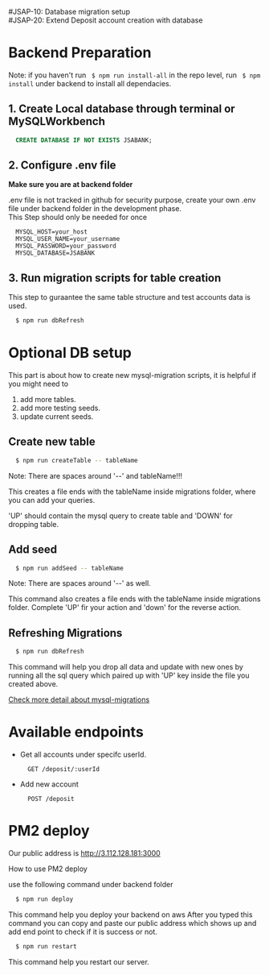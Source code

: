 #JSAP-10: Database migration setup  
#JSAP-20:  Extend Deposit account creation with database

# Backend Preparation
Note: if you haven't run ``` $ npm run install-all``` in the repo level, run ``` $ npm install``` under backend to install all dependacies.

## 1. Create Local database through terminal or MySQLWorkbench
  ```sql
    CREATE DATABASE IF NOT EXISTS JSABANK;
  ```
## 2. Configure .env file
**Make sure you are at backend folder**

.env file is not tracked in github for security purpose, create your own .env file under backend folder in the development phase.  
This Step should only be needed for once
  ```
    MYSQL_HOST=your_host
    MYSQL_USER_NAME=your_username
    MYSQL_PASSWORD=your_password
    MYSQL_DATABASE=JSABANK
  ```

## 3. Run migration scripts for table creation
This step to guraantee the same table structure and test accounts data is used.
  ```bash
    $ npm run dbRefresh 
  ```

# Optional DB setup
This part is about how to create new mysql-migration scripts, it is helpful if you might need to  
 1. add more tables.
 2. add more testing seeds.
 3. update current seeds.

## Create new table
```bash
  $ npm run createTable -- tableName
```
Note: There are spaces around '--' and tableName!!!

This creates a file ends with the tableName inside migrations folder, where you can add your queries.

'UP' should contain the mysql query to create table and 'DOWN' for dropping table.

## Add seed
  ```bash
    $ npm run addSeed -- tableName
  ```
Note: There are spaces around '--' as well.

This command also creates a file ends with the tableName inside migrations folder. Complete 'UP' fir your action and 'down' for the reverse action.

## Refreshing Migrations
  ```bash
    $ npm run dbRefresh 
  ```
This command will help you drop all data and update with new ones by running all the sql query which paired up with 'UP' key inside the file you created above.

[Check more detail about mysql-migrations](https://www.npmjs.com/package/mysql-migrations)

# Available endpoints
- Get all accounts under specifc userId.
  ```
    GET /deposit/:userId
  ```
- Add new account
  ```
    POST /deposit
  ```


# PM2 deploy 

Our public address is http://3.112.128.181:3000

How to use PM2 deploy 

use the following command under backend folder

  ```bash
    $ npm run deploy
  ```
This command help you deploy your backend on aws
After you typed this command you can copy and paste our public address which shows up and add end point to check if it is success or not.

  ```bash
    $ npm run restart
  ```
This command help you restart our server.
